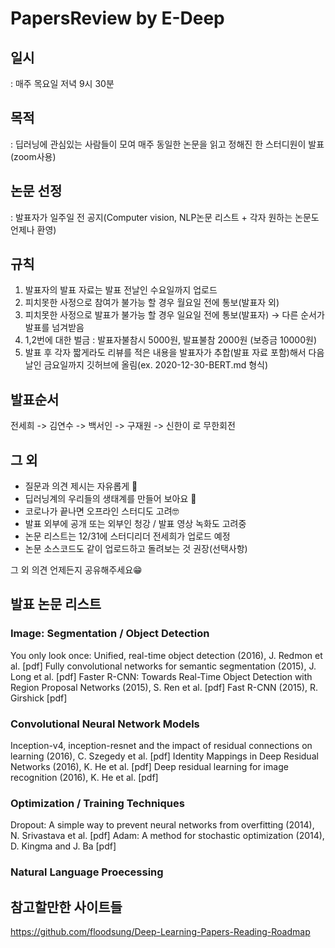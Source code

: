 # PapersReview by E-Deep

## 일시 
: 매주 목요일 저녁 9시 30분

## 목적
: 딥러닝에 관심있는 사람들이 모여 매주 동일한 논문을 읽고 정해진 한 스터디원이 발표(zoom사용)

## 논문 선정 
: 발표자가 일주일 전 공지(Computer vision, NLP논문 리스트 + 각자 원하는 논문도 언제나 환영)

## 규칙
1. 발표자의 발표 자료는 발표 전날인 수요일까지 업로드
2. 피치못한 사정으로 참여가 불가능 할 경우 월요일 전에 통보(발표자 외)
3. 피치못한 사정으로 발표가 불가능 할 경우 일요일 전에 통보(발표자) → 다른 순서가 발표를 넘겨받음
4. 1,2번에 대한 벌금 : 발표자불참시 5000원, 발표불참 2000원 (보증금 10000원)
5. 발표 후 각자 짧게라도 리뷰를 적은 내용을 발표자가 추합(발표 자료 포함)해서 다음날인 금요일까지 깃허브에 올림(ex. 2020-12-30-BERT.md 형식)

## 발표순서
전세희 -> 김연수 -> 백서인 -> 구재원 -> 신한이 로 무한회전 

## 그 외

- 질문과 의견 제시는 자유롭게 🧐
- 딥러닝계의 우리들의 생태계를 만들어 보아요 🤪
- 코로나가 끝나면 오프라인 스터디도 고려🤓
- 발표 외부에 공개 또는 외부인 청강 / 발표 영상 녹화도 고려중
- 논문 리스트는 12/31에 스터디리더 전세희가 업로드 예정
- 논문 소스코드도 같이 업로드하고 돌려보는 것 권장(선택사항)


그 외 의견 언제든지 공유해주세요😁

## 발표 논문 리스트

### Image: Segmentation / Object Detection

You only look once: Unified, real-time object detection (2016), J. Redmon et al. [pdf]
Fully convolutional networks for semantic segmentation (2015), J. Long et al. [pdf]
Faster R-CNN: Towards Real-Time Object Detection with Region Proposal Networks (2015), S. Ren et al. [pdf]
Fast R-CNN (2015), R. Girshick [pdf]

### Convolutional Neural Network Models

Inception-v4, inception-resnet and the impact of residual connections on learning (2016), C. Szegedy et al. [pdf]
Identity Mappings in Deep Residual Networks (2016), K. He et al. [pdf]
Deep residual learning for image recognition (2016), K. He et al. [pdf]

### Optimization / Training Techniques

Dropout: A simple way to prevent neural networks from overfitting (2014), N. Srivastava et al. [pdf]
Adam: A method for stochastic optimization (2014), D. Kingma and J. Ba [pdf]

### Natural Language Proecessing


## 참고할만한 사이트들

https://github.com/floodsung/Deep-Learning-Papers-Reading-Roadmap

